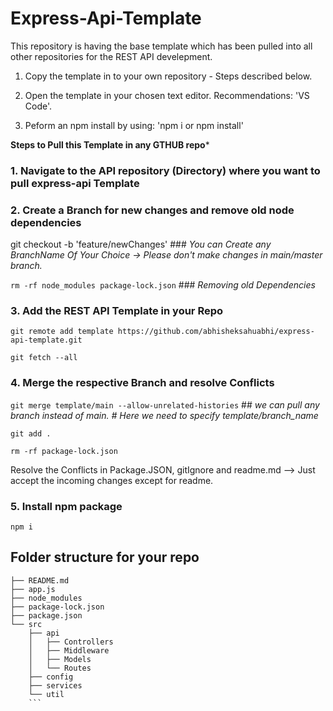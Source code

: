 # Express-Api-Template
This repository is having the base template which has been pulled into all other repositories for the REST API develepment.

1. Copy the template in to your own repository - Steps described below.

2. Open the template in your chosen text editor. Recommendations: 'VS Code'.

3. Peform an npm install by using: 'npm i or npm install'

**Steps to Pull this Template in any GTHUB repo***

### 1. Navigate to the API repository (Directory) where you want to pull express-api Template

### 2. Create a Branch for new changes and remove old node dependencies

git checkout -b 'feature/newChanges' ###  *You can Create any BranchName Of Your Choice -> Please don't make changes in main/master branch.*


```rm -rf node_modules package-lock.json```  ### *Removing old Dependencies*

### 3. Add the REST API Template in your Repo

```git remote add template https://github.com/abhisheksahuabhi/express-api-template.git```

```git fetch --all```

### 4. Merge the respective Branch and resolve Conflicts

```git merge template/main --allow-unrelated-histories``` ## *we can pull any branch instead of main. # Here we need to specify template/branch_name*

```git add .```

```rm -rf package-lock.json```

Resolve the Conflicts in Package.JSON, gitIgnore and readme.md —> Just accept the incoming changes except for readme.

### 5. Install npm package
```npm i```


## Folder structure for your repo

```
├── README.md
├── app.js
├── node_modules
├── package-lock.json
├── package.json
└── src
    ├── api
    │   ├── Controllers
    │   ├── Middleware
    │   ├── Models
    │   └── Routes
    ├── config
    ├── services
    └── util
    ```
